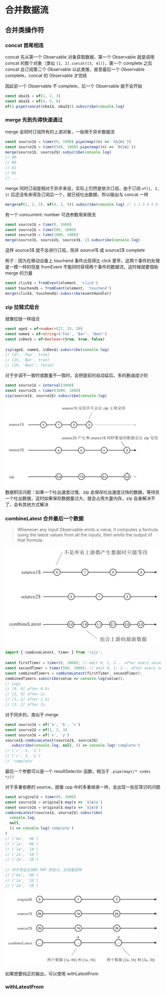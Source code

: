 # 合并数据流

## 合并类操作符

### concat 首尾相连

concat 先从第一个 Observable 对象获取数据，第一个 Observable 就是调用 concat 的那个对象（类似 `[1, 2].concat([3, 4])`），第一个 complete 之后 concat 会订阅第二个 Observable 以此类推，直至最后一个 Observable complete，concat 的 Observable 才完结

因此前一个 Observable 不 complete，后一个 Observable 就不会开始

```ts
const oba1$ = of(1, 2, 3)
const oba2$ = of(4, 5, 6)
of().pipe(concat(oba1$, oba2$)).subscribe(console.log)
```

### merge 先到先得快速通过

merge 会同时订阅所有的上游对象，一般用于异步数据流

```ts
const source1$ = timer(0, 1000).pipe(map((n) => `A${n}`))
const source2$ = timer(500, 1000).pipe(map((n) => `B${n}`))
merge(source1$, source2$).subscribe(console.log)
// A0
// B0
// A1
// B1
// ...
```

merge 同时订阅是相对于异步来说，实际上仍然是依次订阅，由于订阅 `of(1, 2, 3)` 后还没有来得及订阅后一个，就已经吐出数据，所以输出与 concat 一样

```ts
merge(of(1, 2, 3), of(4, 5, 6)).subscribe(console.log) // 1 2 3 4 5 6
```

有一个 concurrent: number 可选参数用来限流

```ts
const source1$ = time(0, 1000)
const source2$ = time(500, 1000)
const source3$ = time(1000, 1000)
merge(source1$, source2$, source3$, 2).subscribe(console.log)
```

这样 source3$ 就不会进行订阅，除非 source1$ 或 source2$ complete

例子：因为在移动设备上 touchend 事件出现得比 click 更早，这两个事件的处理是一模一样的但是 fromEvent 不能同时获得两个事件的数据流，这时候就要借助 merge 的力量

```ts
const click$ = fromEvent(element, 'click')
const touchend$ = fromEvent(element, 'touchend')
merge(click$, touchend$).subscribe(eventHandler)
```

### zip 拉链式组合

就像拉链一样组合

```ts
const age$ = of<number>(27, 25, 29)
const name$ = of<string>('Foo', 'Bar', 'Beer')
const isDev$ = of<boolean>(true, true, false)

zip(age$, name$, isDev$).subscribe(console.log)
// [27, 'Foo', true]
// [25, 'Bar', true]
// [29, 'Beer', false]
```

对于步调不一致时或数量不一致时，会把提前的自动延后，多的删减成少的

```ts
const source1$ = interval(3000)
const source2$ = timer(3000, 1000)
zip(source1$, source2$).subscribe(console.log)
```

![zip](./images/zip.png)

数据积压问题：如果一个吐出速度过慢，zip 会保存吐出速度过快的数据，等待另一个吐出数据，这时如果保存数据量过大，就会占用大量内存，zip 自身解决不了，会有其他方式解决

### combineLatest 合并最后一个数据

> Whenever any input Observable emits a value, it computes a formula using the latest values from all the inputs, then emits the output of that formula.

![combineLatest](./images/combineLatest.png)

```ts
import { combineLatest, timer } from 'rxjs';

const firstTimer = timer(0, 1000); // emit 0, 1, 2... after every second, starting from now
const secondTimer = timer(500, 1000); // emit 0, 1, 2... after every second, starting 0,5s from now
const combinedTimers = combineLatest(firstTimer, secondTimer);
combinedTimers.subscribe(value => console.log(value));
// Logs
// [0, 0] after 0.5s
// [1, 0] after 1s
// [1, 1] after 1.5s
// [2, 1] after 2s
```

对于同步的，类似于 merge

```ts
const source1$ = of('a', 'b', 'c')
const source2$ = of(1, 2, 3)
const source3$ = of('x', 'y')
source1$.combineLatest(source2$, source3$)
  .subscribe(console.log, null, () => console.log('complete')
// ['c', 3, 'x']
// ['c', 3, 'y']
// 'complete'
```

最后一个参数可以是一个 resultSelector 函数，相当于 `.pipe(map(/* codes */))`

对于多重依赖的 source，就像 cpp 中的多重继承一样，会出现一些反常识的问题

```ts
const original$ = timer(0, 1000)
const source1$ = original$.map(x => `${x}a`)
const source2$ = original$.map(x => `${x}b`)
combineLatest(source1$, source2$).subscribe(
  console.log,
  null,
  () => console.log('complete')
)
// ['0a', '0b']
// ['1a', '0b']
// ['1a', '1b']
// ['2a', '1b']
// ['2a', '2b']

// 对于完全正统的 FRP 的定义，应该是这样
// ['0a', '0b']
// ['1a', '1b']
// ['2a', '2b']
```

![combineLatest-glitch](./images/combineLatest-glitch.png)

如果想要纯正的输出，可以使用 withLatestFrom

### withLatestFrom

